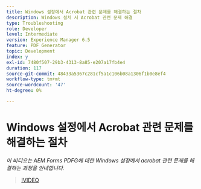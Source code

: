 ```yaml
---
title: Windows 설정에서 Acrobat 관련 문제를 해결하는 절차
description: Windows 설치 시 Acrobat 관련 문제 해결
type: Troubleshooting
role: Developer
level: Intermediate
version: Experience Manager 6.5
feature: PDF Generator
topic: Development
index: y
exl-id: 7480f507-29b3-4313-8a85-e207a17fb4e4
duration: 117
source-git-commit: 48433a5367c281cf5a1c106b08a1306f1b0e8ef4
workflow-type: tm+mt
source-wordcount: '47'
ht-degree: 0%

---
```


# Windows 설정에서 Acrobat 관련 문제를 해결하는 절차

*이 비디오는 AEM Forms PDFG에 대한 Windows 설정에서 acrobat 관련 문제를 해결하는 과정을 안내합니다.*

>[!VIDEO](https://video.tv.adobe.com/v/335480?quality=12&learn=on)
